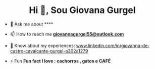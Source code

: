 <h1 align="center">Hi 👋, Sou Giovana Gurgel</h1>


- 💬 Ask me about ****

- 📫 How to reach me **giovannagurgel55@outlook.com**

- 📄 Know about my experiences: www.linkedin.com/in/giovanna-de-castro-cavalcante-gurgel-a302a1279

- ⚡ Fun **Fun fact I love : cachorros , gatos e CAFÉ**


